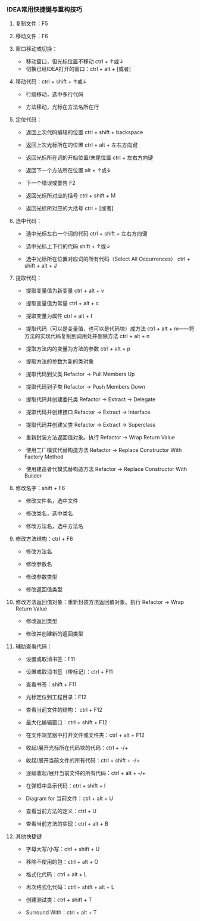 ### IDEA常用快捷键与重构技巧

1. 复制文件：F5

2. 移动文件：F6

3. 窗口移动或切换：

    - ​		移动窗口，但光标位置不移动 ctrl + ↑或↓
    - ​		切换已经IDEA打开的窗口：ctrl + alt + [或者]

4. 移动代码：ctrl + shift + ↑或↓

    - ​		行级移动，选中多行代码

    - ​		方法移动，光标在方法名所在行

5. 定位代码：

    - ​		返回上次代码编辑的位置 ctrl + shift + backspace

    - ​		返回上次光标所在的位置 ctrl + alt + 左右方向键

    - ​		返回光标所在词的开始位置/末尾位置 ctrl + 左右方向键
    
    - ​		返回下一个方法所在位置 alt + ↑或↓
    
    - ​		下一个错误或警告 F2

    - ​		返回光标所对应的括号 ctrl + shift + M

    - ​		返回光标所对应的大括号 ctrl + [或者]

6. 选中代码：

    - ​		选中光标左右一个词的代码 ctrl + shift + 左右方向键
    
    - ​		选中光标上下行的代码 shift + ↑或↓
    
    - ​		选中光标所在位置对应词的所有代码（Select All Occurrences） ctrl + shift + alt + J 

7. 提取代码：

    - ​		提取变量值为新变量 ctrl + alt + v
    
    - ​		提取变量值为常量 ctrl + alt + c
    
    - ​		提取变量为属性 ctrl + alt + f
    
    - ​		提取代码（可以是变量值，也可以是代码块）成方法 ctrl + alt + m——将方法的实现代码复制到调用处并删除方法 ctrl + alt + n
    
    - ​		提取方法内的变量为方法的参数 ctrl + alt + p
    
    - ​		提取方法的参数为新的类对象
    
    - ​		提取代码到父类  Refactor -> Pull Members Up
    
    - ​		提取代码到子类  Refactor -> Push Members Down
    
    - ​		提取代码并创建委托类  Refactor -> Extract -> Delegate
    
    - ​		提取代码并创建接口  Refactor -> Extract -> Interface
    
    - ​		提取代码并创建父类  Refactor -> Extract -> Superclass
    
    - ​		重新封装方法返回值对象。执行 Refactor -> Wrap Return Value

    - ​		使用工厂模式代替构造方法 Refactor -> Replace Constructor With Factory Method
    
    - ​		使用建造者代模式替构造方法  Refactor -> Replace Constructor With Builder

8. 修改名字：shift + F6

    - ​		修改文件名，选中文件
    
    - ​		修改类名，选中类名
    
    - ​		修改方法名，选中方法名

9. 修改方法结构：ctrl + F6

    - ​		修改方法名
    
    - ​		修改参数名
    
    - ​		修改参数类型
    
    - ​		修改返回值类型

10. 修改方法返回值对象：重新封装方法返回值对象。执行 Refactor -> Wrap Return Value
    
    - ​		修改返回类型
    
    - ​		修改并创建新的返回类型

11. 辅助查看代码：
    
    - ​		设置或取消书签：F11
    
    - ​		设置或取消书签（带标记）：ctrl + F11
    
    - ​		查看书签：shift + F11
    
    - ​		光标定位到工程目录：F12
    
    - ​		查看当前文件的结构： ctrl + F12
    
    - ​		最大化编辑窗口：ctrl + shift + F12
    
    - ​		在文件浏览器中打开文件或文件夹：ctrl + alt + F12
    
    - ​		收起/展开光标所在代码块的代码：ctrl + -/+
    
    - ​		收起/展开当前文件的所有代码：ctrl + shift + -/+
    
    - ​		逐级收起/展开当前文件的所有代码：ctrl + alt + -/+

    - ​		在弹框中显示代码：ctrl + shift + I

    - ​		Diagram for 当前文件：ctrl + alt + U

    - ​		查看当前方法的定义：ctrl + U

    - ​		查看当前方法的实现：ctrl + alt + B
    
12. 其他快捷键
    
    - ​		字母大写/小写：ctrl + shift + U
    
    - ​		移除不使用的包：ctrl + alt + O
    
    - ​		格式化代码：ctrl + alt + L
    
    - ​		再次格式化代码：ctrl + shift + alt + L

    - ​		创建测试类：ctrl + shift + T

    - ​		Surround With：ctrl + alt + T

